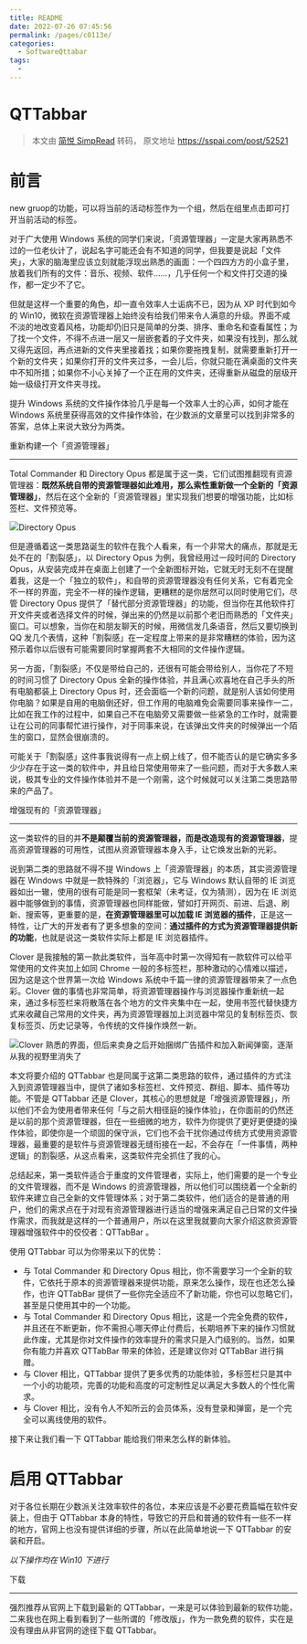 ```yaml
---
title: README
date: 2022-07-26 07:45:56
permalink: /pages/c0113e/
categories:
  - SoftwareQttabar
tags:
  - 
---
```

# QTTabbar
> 本文由 [简悦 SimpRead](http://ksria.com/simpread/) 转码， 原文地址 https://sspai.com/post/52521

# 前言

new gruop的功能，可以将当前的活动标签作为一个组，然后在组里点击即可打开当前活动的标签。


对于广大使用 Windows 系统的同学们来说，「资源管理器」一定是大家再熟悉不过的一位老伙计了，说起名字可能还会有不知道的同学，但我要是说起「文件夹」，大家的脑海里应该立刻就能浮现出熟悉的画面：一个四四方方的小盒子里，放着我们所有的文件：音乐、视频、软件……，几乎任何一个和文件打交道的操作，都一定少不了它。

但就是这样一个重要的角色，却一直令效率人士诟病不已，因为从 XP 时代到如今的 Win10，微软在资源管理器上始终没有给我们带来令人满意的升级。界面不咸不淡的地改变着风格，功能却仍旧只是简单的分类、排序、重命名和查看属性；为了找一个文件，不得不点进一层又一层嵌套着的子文件夹，如果没有找到，那么就又得先返回，再点进新的文件夹里接着找；如果你要拖拽复制，就需要重新打开一个新的文件夹；如果你打开的文件夹过多，一会儿后，你就只能在满桌面的文件夹中不知所措；如果你不小心关掉了一个正在用的文件夹，还得重新从磁盘的层级开始一级级打开文件夹寻找。

提升 Windows 系统的文件操作体验几乎是每一个效率人士的心声，如何才能在 Windows 系统里获得高效的文件操作体验，在少数派的文章里可以找到非常多的答案，总体上来说大致分为两类。

重新构建一个「资源管理器」

---

Total Commander 和 Directory Opus 都是属于这一类，它们试图推翻现有资源管理器：**既然系统自带的资源管理器如此难用，那么索性重新做一个全新的「资源管理器」**，然后在这个全新的「资源管理器」里实现我们想要的增强功能，比如标签栏、文件预览等。

![](assets/8bde96097a9803ad911a9eb49cc42a03.png)Directory Opus

但是遵循着这一类思路诞生的软件在我个人看来，有一个非常大的痛点，那就是无处不在的「割裂感」，以 Directory Opus 为例，我曾经用过一段时间的 Directory Opus，从安装完成并在桌面上创建了一个全新图标开始，它就无时无刻不在提醒着我，这是一个「独立的软件」，和自带的资源管理器没有任何关系，它有着完全不一样的界面，完全不一样的操作逻辑，更糟糕的是你居然可以同时使用它们，尽管 Directory Opus 提供了「替代部分资源管理器」的功能，但当你在其他软件打开文件夹或者选择文件的时候，弹出来的仍然是以前那个老旧而熟悉的「文件夹」窗口。可以想象，当你在和朋友聊天的时候，用微信发几条语音，然后又要切换到 QQ 发几个表情，这种「割裂感」在一定程度上带来的是非常糟糕的体验，因为这预示着你以后很有可能需要同时掌握两套不大相同的文件操作逻辑。

另一方面，「割裂感」不仅是带给自己的，还很有可能会带给别人，当你花了不短的时间习惯了 Directory Opus 全新的操作体验，并且满心欢喜地在自己手头的所有电脑都装上 Directory Opus 时，还会面临一个新的问题，就是别人该如何使用你电脑？如果是自用的电脑倒还好，但工作用的电脑难免会需要同事来操作一二，比如在我工作的过程中，如果自己不在电脑旁又需要做一些紧急的工作时，就需要让在公司的同事帮忙进行操作，对于同事来说，在该弹出文件夹的时候弹出一个陌生的窗口，显然会很崩溃的。

可能关于「割裂感」这件事我说得有一点上纲上线了，但不能否认的是它确实多多少少存在于这一类的软件中，并且给日常使用带来了一些问题，而对于大多数人来说，极其专业的文件操作体验并不是一个刚需，这个时候就可以关注第二类思路带来的产品了。

增强现有的「资源管理器」

---

这一类软件的目的并**不是颠覆当前的资源管理器，而是改造现有的资源管理器**，提高资源管理器的可用性，试图从资源管理器本身入手，让它焕发出新的光彩。

说到第二类的思路就不得不提 Windows 上「资源管理器」的本质，其实资源管理器在 Windows 中就是一款特殊的「浏览器」，它与 Windows 默认自带的 IE 浏览器如出一辙，使用的很有可能是同一套框架（未考证，仅为猜测），因为在 IE 浏览器中能够做到的事情，资源管理器也同样能做，譬如打开网页、前进、后退、刷新、搜索等，更重要的是，**在资源管理器里可以加载 IE 浏览器的插件**，正是这一特性，让广大的开发者有了更多想象的空间：**通过插件的方式为资源管理器提供新的功能**，也就是说这一类软件实际上都是 IE 浏览器插件。

Clover 是我接触的第一款此类软件，当年高中时第一次得知有一款软件可以给平常使用的文件夹加上如同 Chrome 一般的多标签栏，那种激动的心情难以描述，因为这是这个世界第一次给 Windows 系统中千篇一律的资源管理器带来了一点色彩。Clover 做的事情也非常简单，将资源管理器操作与浏览器操作重新统一起来，通过多标签栏来将散落在各个地方的文件夹集中在一起，使用书签代替快捷方式来收藏自己常用的文件夹，再为资源管理器加上浏览器中常见的复制标签页、恢复标签页、历史记录等，令传统的文件操作焕然一新。

![](assets/9b9e5271f0478b14c50bf97e9890e2b5.png)Clover 熟悉的界面，但后来卖身之后开始捆绑广告插件和加入新闻弹窗，逐渐从我的视野里消失了

本文将要介绍的 QTTabbar 也是同属于这第二类思路的软件，通过插件的方式注入到资源管理器当中，提供了诸如多标签栏、文件预览、群组、脚本、插件等功能。不管是 QTTabbar 还是 Clover，其核心的思想就是「增强资源管理器」，所以他们不会为使用者带来任何「与之前大相径庭的操作体验」，在你面前的仍然还是以前的那个资源管理器，但在一些细微的地方，软件为你提供了更好更便捷的操作体验，即使你是一个顽固的保守派，它们也不会干扰你通过传统方式使用资源管理器，最重要的是软件与资源管理器无缝衔接在一起，不会存在「一件事情，两种逻辑」的割裂感，从这点看来，这类软件完全抓住了我的心。

总结起来，第一类软件适合于重度的文件管理者，实际上，他们需要的是一个专业的文件管理器，而不是 Windows 的资源管理器，所以他们可以围绕着一个全新的软件来建立自己全新的文件管理体系；对于第二类软件，他们适合的是普通的用户，他们的需求点在于对现有资源管理器进行适当的增强来满足自己日常的文件操作需求，而我就是这样的一个普通用户，所以在这里我就要向大家介绍这款资源管理器增强软件中的佼佼者：QTTabBar 。

使用 QTTabbar 可以为你带来以下的优势：

* 与 Total Commander 和 Directory Opus 相比，你不需要学习一个全新的软件，它依托于原本的资源管理器来提供功能，原来怎么操作，现在也还怎么操作，也许 QTTabBar 提供了一些你完全适应不了新功能，你也可以忽略它们，甚至是只使用其中的一个功能。
* 与 Total Commander 和 Directory Opus 相比，这是一个完全免费的软件，并且还在不断更新，你不需担心哪天停止付费后，长期培养下来的操作习惯就此作废，尤其是你对文件操作的效率提升的需求只是入门级别的。当然，如果你有能力并喜欢 QTTabBar 带来的体验，还是建议你对 QTTabBar 进行捐赠。
* 与 Clover 相比，QTTabbar
  提供了更多优秀的功能体验，多标签栏只是其中一个小的功能项，完善的功能和高度的可定制性足以满足大多数人的个性化需求。
* 与 Clover 相比，没有令人不知所云的会员体系，没有登录和弹窗，是一个完全可以离线使用的软件。

接下来让我们看一下 QTTabbar 能给我们带来怎么样的新体验。

启用 QTTabbar
=============

对于各位长期在少数派关注效率软件的各位，本来应该是不必要花费篇幅在软件安装上，但由于 QTTabbar 本身的特性，导致它的开启和普通的软件有一些不一样的地方，官网上也没有提供详细的步骤，所以在此简单地说一下 QTTabbar 的安装和开启。

*以下操作均在 Win10 下进行*

下载

---

强烈推荐从官网上下载到最新的 QTTabbar，一来是可以体验到最新的软件功能，二来我也在网上看到看到了一些所谓的「修改版」，作为一款免费的软件，实在是没有理由从非官网的途径下载 QTTabbar。